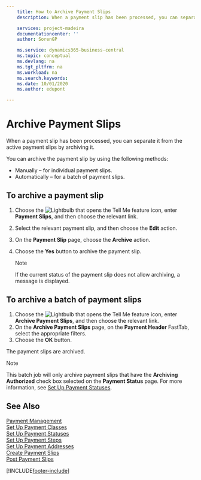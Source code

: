 ```yaml
---
    title: How to Archive Payment Slips
    description: When a payment slip has been processed, you can separate it from the active payment slips by archiving it.

    services: project-madeira 
    documentationcenter: ''
    author: SorenGP

    ms.service: dynamics365-business-central
    ms.topic: conceptual
    ms.devlang: na
    ms.tgt_pltfrm: na
    ms.workload: na
    ms.search.keywords:
    ms.date: 10/01/2020
    ms.author: edupont

---
```

# Archive Payment Slips
When a payment slip has been processed, you can separate it from the active payment slips by archiving it.  

You can archive the payment slip by using the following methods:  

- Manually – for individual payment slips.  
- Automatically – for a batch of payment slips.  

## To archive a payment slip  

1.  Choose the ![Lightbulb that opens the Tell Me feature](../../media/ui-search/search_small.png "Tell me what you want to do") icon, enter **Payment Slips**, and then choose the relevant link.  
2.  Select the relevant payment slip, and then choose the **Edit** action.  
3.  On the **Payment Slip** page, choose the **Archive** action.  
4.  Choose the **Yes** button to archive the payment slip.  

    > [!NOTE]  
    >  If the current status of the payment slip does not allow archiving, a message is displayed.  

## To archive a batch of payment slips  

1.  Choose the ![Lightbulb that opens the Tell Me feature](../../media/ui-search/search_small.png "Tell me what you want to do") icon, enter **Archive Payment Slips**, and then choose the relevant link.  
2.  On the **Archive Payment Slips** page, on the **Payment Header** FastTab, select the appropriate filters.  
3.  Choose the **OK** button.  

The payment slips are archived.  

> [!NOTE]  
>  This batch job will only archive payment slips that have the **Archiving Authorized** check box selected on the **Payment Status** page. For more information, see [Set Up Payment Statuses](how-to-set-up-payment-statuses.md).  

## See Also  
 [Payment Management](payment-management.md)   
 [Set Up Payment Classes](how-to-set-up-payment-classes.md)   
 [Set Up Payment Statuses](how-to-set-up-payment-statuses.md)   
 [Set Up Payment Steps](how-to-set-up-payment-steps.md)   
 [Set Up Payment Addresses](how-to-set-up-payment-addresses.md)   
 [Create Payment Slips](how-to-create-payment-slips.md)   
 [Post Payment Slips](how-to-post-payment-slips.md)


[!INCLUDE[footer-include](../../includes/footer-banner.md)]
